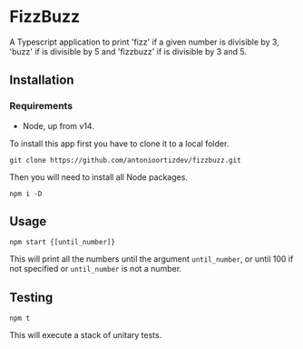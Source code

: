 # FizzBuzz

A Typescript application to print 'fizz' if a given number is divisible by 3, 'buzz' if is divisible by 5 and 'fizzbuzz' if is divisible by 3 and 5.

## Installation

### Requirements

- Node, up from v14.

To install this app first you have to clone it to a local folder.

```
git clone https://github.com/antonioortizdev/fizzbuzz.git
```

Then you will need to install all Node packages.

```
npm i -D
```

## Usage

```
npm start {[until_number]}
```

This will print all the numbers until the argument ```until_number```, or until 100 if not specified or ```until_number``` is not a number.

## Testing

```
npm t
```

This will execute a stack of unitary tests.


